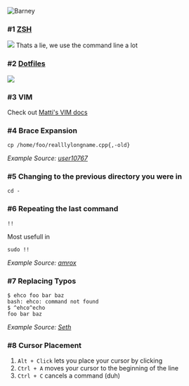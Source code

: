 ![Barney](http://media.giphy.com/media/12slK3kRc9ps08/giphy.gif)

### \#1 [ZSH](http://ohmyz.sh/)
![](http://i.imgur.com/l2JUuDU.jpg)
Thats a lie, we use the command line a lot

### \#2 [Dotfiles](https://github.com/duxilio/dotfiles)
![](http://m.memegen.com/undzf8.jpg)

### \#3 VIM
Check out [Matti's VIM docs](https://github.com/duxilio/command-line-awesomeness/VIM.md)

### \#4 Brace Expansion
```
cp /home/foo/realllylongname.cpp{,-old}
```
*Example Source: [user10767](http://stackoverflow.com/posts/68600/revisions)*

### \#5 Changing to the previous directory you were in
```
cd -
```

### \#6 Repeating the last command
```
!!
```
Most usefull in
```
sudo !!
```
*Example Source: [amrox](http://stackoverflow.com/posts/68429/revisions)*

### \#7 Replacing Typos
```
$ ehco foo bar baz
bash: ehco: command not found
$ ^ehco^echo
foo bar baz
```
*Example Source: [Seth](http://stackoverflow.com/users/8590)*

### \#8 Cursor Placement
1. `Alt + Click` lets you place your cursor by clicking
2. `Ctrl + A` moves your cursor to the beginning of the line
3. `Ctrl + C` cancels a command (duh)

